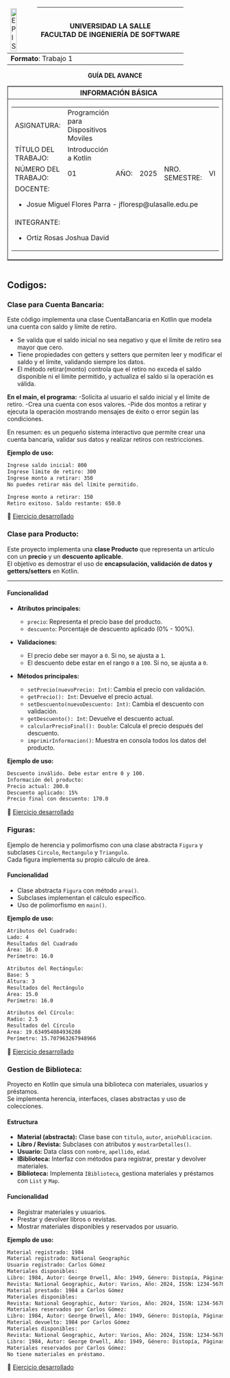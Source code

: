 <table align="center">
    <thead>
        <tr>
            <td><img src="https://1.bp.blogspot.com/-3wALNMake70/XK-07VtIngI/AAAAAAABOrY/n3X_ZJV5fGEpTs8ppMQvKk_yic7BfyBYQCLcBGAs/s1600/universidad-la-salle-logo.jpg?raw=true" alt="EPIS" style="width:50%; height:auto"/></td>
            <th>
                <span style="font-weight:bold;">UNIVERSIDAD LA SALLE</span><br />
                <span style="font-weight:bold;">FACULTAD DE INGENIERÍA DE SOFTWARE</span><br />
            </th>
        </tr>
    </thead>
    <tbody>
        <tr><td colspan="3"><span style="font-weight:bold;">Formato</span>: Trabajo 1</td></tr>
    </tbody>
</table>

<div align="center">
    <span style="font-weight:bold;">GUÍA DEL AVANCE</span><br />
</div>

<div>
    <table border="1" align="center">
        <thead>
            <tr><th colspan="3">INFORMACIÓN BÁSICA</th></tr>
        </thead>
        <tbody>
            <tr>
                <td colspan="2">
                    <table>
                        <tr><td>ASIGNATURA:</td><td>Programción para Dispositivos Moviles</td></tr>
                        <tr><td>TÍTULO DEL TRABAJO:</td><td> Introducción a Kotlin</td></tr>
                        <tr>
                            <td>NÚMERO DEL TRABAJO:</td><td>01</td>
                            <td>AÑO:</td><td>2025</td>
                            <td>NRO. SEMESTRE:</td><td>VI</td>
                        </tr>
                        <tr>
                            <td colspan="6">DOCENTE:
                                <ul>
                                    <li>Josue Miguel Flores Parra - jfloresp@ulasalle.edu.pe</li>
                                </ul>
                            </td>
                        </tr>
                        <tr>
                            <td colspan="6">INTEGRANTE:
                                <ul>
                                    <li>Ortiz Rosas Joshua David</li>
                                </ul>
                            </td>
                        </tr>
                    </table>
                </td>
                <td>
                    </table>
                    <table>
                </td>
            </tr>
        </tbody>
    </table>
</div>

## Codigos:
### Clase para Cuenta Bancaria:
Este código implementa una clase CuentaBancaria en Kotlin que modela una cuenta con saldo y límite de retiro.
  - Se valida que el saldo inicial no sea negativo y que el límite de retiro sea mayor que cero.
  - Tiene propiedades con getters y setters que permiten leer y modificar el saldo y el límite, validando siempre los datos.
  - El método retirar(monto) controla que el retiro no exceda el saldo disponible ni el límite permitido, y actualiza el saldo si la operación es válida.

**En el main, el programa:**
  -Solicita al usuario el saldo inicial y el límite de retiro.
  -Crea una cuenta con esos valores.
  -Pide dos montos a retirar y ejecuta la operación mostrando mensajes de éxito o error según las condiciones.

En resumen: es un pequeño sistema interactivo que permite crear una cuenta bancaria, validar sus datos y realizar retiros con restricciones.

**Ejemplo de uso:**  

```bash
Ingrese saldo inicial: 800
Ingrese límite de retiro: 300
Ingrese monto a retirar: 350
No puedes retirar más del límite permitido.

Ingrese monto a retirar: 150
Retiro exitoso. Saldo restante: 650.0
```

🔗 [Ejercicio desarrollado](https://github.com/Joshua150453/Dispositivos-Moviles-Trabajos-/blob/main/Segundo-Entregable/Clase%20para%20Cuenta%20Bancaria.kt)

### Clase para Producto:
Este proyecto implementa una **clase Producto** que representa un artículo con un **precio** y un **descuento aplicable**.  
El objetivo es demostrar el uso de **encapsulación, validación de datos y getters/setters** en Kotlin.

---

#### Funcionalidad

- **Atributos principales:**
  - `precio`: Representa el precio base del producto.
  - `descuento`: Porcentaje de descuento aplicado (0% - 100%).

- **Validaciones:**
  - El precio debe ser mayor a `0`. Si no, se ajusta a `1`.
  - El descuento debe estar en el rango `0` a `100`. Si no, se ajusta a `0`.

- **Métodos principales:**
  - `setPrecio(nuevoPrecio: Int)`: Cambia el precio con validación.
  - `getPrecio(): Int`: Devuelve el precio actual.
  - `setDescuento(nuevoDescuento: Int)`: Cambia el descuento con validación.
  - `getDescuento(): Int`: Devuelve el descuento actual.
  - `calcularPrecioFinal(): Double`: Calcula el precio después del descuento.
  - `imprimirInformacion()`: Muestra en consola todos los datos del producto.

**Ejemplo de uso:**  

```bash
Descuento inválido. Debe estar entre 0 y 100.
Información del producto:
Precio actual: 200.0
Descuento aplicado: 15%
Precio final con descuento: 170.0
```
🔗 [Ejercicio desarrollado](https://github.com/Joshua150453/Dispositivos-Moviles-Trabajos-/blob/main/Segundo-Entregable/Clase%20para%20Producto.kt)

### Figuras:
Ejemplo de herencia y polimorfismo con una clase abstracta `Figura` y subclases `Circulo`, `Rectangulo` y `Triangulo`.  
Cada figura implementa su propio cálculo de área.  

#### Funcionalidad  
- Clase abstracta `Figura` con método `area()`.  
- Subclases implementan el cálculo específico.  
- Uso de polimorfismo en `main()`.

**Ejemplo de uso:**  

```bash
Atributos del Cuadrado:
Lado: 4
Resultados del Cuadrado
Área: 16.0
Perímetro: 16.0

Atributos del Rectángulo:
Base: 5
Altura: 3
Resultados del Rectángulo
Área: 15.0
Perímetro: 16.0

Atributos del Círculo:
Radio: 2.5
Resultados del Círculo
Área: 19.634954084936208
Perímetro: 15.707963267948966
```
🔗 [Ejercicio desarrollado](https://github.com/Joshua150453/Dispositivos-Moviles-Trabajos-/blob/main/Segundo-Entregable/Figuras.kt)

###  Gestion de Biblioteca:
Proyecto en Kotlin que simula una biblioteca con materiales, usuarios y préstamos.  
Se implementa herencia, interfaces, clases abstractas y uso de colecciones.  

#### Estructura  
- **Material (abstracta):** Clase base con `titulo`, `autor`, `anioPublicacion`.  
- **Libro / Revista:** Subclases con atributos y `mostrarDetalles()`.  
- **Usuario:** Data class con `nombre`, `apellido`, `edad`.  
- **IBiblioteca:** Interfaz con métodos para registrar, prestar y devolver materiales.  
- **Biblioteca:** Implementa `IBiblioteca`, gestiona materiales y préstamos con `List` y `Map`.  

#### Funcionalidad  
- Registrar materiales y usuarios.  
- Prestar y devolver libros o revistas.  
- Mostrar materiales disponibles y reservados por usuario.

**Ejemplo de uso:**  

```bash
Material registrado: 1984
Material registrado: National Geographic
Usuario registrado: Carlos Gómez
Materiales disponibles:
Libro: 1984, Autor: George Orwell, Año: 1949, Género: Distopía, Páginas: 328
Revista: National Geographic, Autor: Varios, Año: 2024, ISSN: 1234-5678, Volumen: 102, Número: 5, Editorial: NatGeo Publishing
Material prestado: 1984 a Carlos Gómez
Materiales disponibles:
Revista: National Geographic, Autor: Varios, Año: 2024, ISSN: 1234-5678, Volumen: 102, Número: 5, Editorial: NatGeo Publishing
Materiales reservados por Carlos Gómez:
Libro: 1984, Autor: George Orwell, Año: 1949, Género: Distopía, Páginas: 328
Material devuelto: 1984 por Carlos Gómez
Materiales disponibles:
Revista: National Geographic, Autor: Varios, Año: 2024, ISSN: 1234-5678, Volumen: 102, Número: 5, Editorial: NatGeo Publishing
Libro: 1984, Autor: George Orwell, Año: 1949, Género: Distopía, Páginas: 328
Materiales reservados por Carlos Gómez:
No tiene materiales en préstamo.
```
🔗 [Ejercicio desarrollado](https://github.com/Joshua150453/Dispositivos-Moviles-Trabajos-/blob/main/Segundo-Entregable/Sistema%20de%20Gesti%C3%B3n%20de%20Biblioteca.kt)
